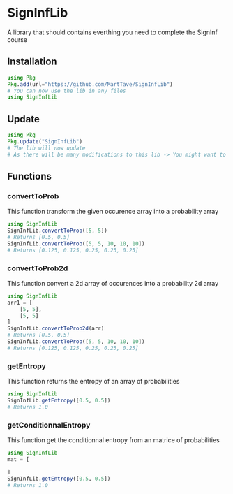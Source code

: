 # SignInfLib

A library that should contains everthing you need to complete the SignInf course

## Installation

```julia
using Pkg
Pkg.add(url="https://github.com/MartTave/SignInfLib")
# You can now use the lib in any files
using SignInfLib
```

## Update

```julia
using Pkg
Pkg.update("SignInfLib")
# The lib will now update
# As there will be many modifications to this lib -> You might want to create a julia script to make the update easier
```

## Functions

### convertToProb

This function transform the given occurence array into a probability array

```julia
using SignInfLib
SignInfLib.convertToProb([5, 5])
# Returns [0.5, 0.5]
SignInfLib.convertToProb([5, 5, 10, 10, 10])
# Returns [0.125, 0.125, 0.25, 0.25, 0.25]
```

### convertToProb2d

This function convert a 2d array of occurences into a probability 2d array

```julia
using SignInfLib
arr1 = [
    [5, 5],
    [5, 5]
]
SignInfLib.convertToProb2d(arr)
# Returns [0.5, 0.5]
SignInfLib.convertToProb([5, 5, 10, 10, 10])
# Returns [0.125, 0.125, 0.25, 0.25, 0.25]
```

### getEntropy

This function returns the entropy of an array of probabilities

```julia
using SignInfLib
SignInfLib.getEntropy([0.5, 0.5])
# Returns 1.0
```

### getConditionnalEntropy

This function get the conditionnal entropy from an matrice of probabilities

```julia
using SignInfLib
mat = [

]
SignInfLib.getEntropy([0.5, 0.5])
# Returns 1.0
```
